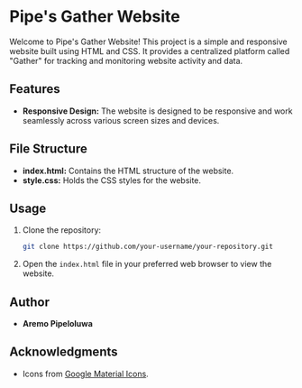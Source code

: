 # Pipe's Gather Website

Welcome to Pipe's Gather Website! This project is a simple and responsive website built using HTML and CSS. It provides a centralized platform called "Gather" for tracking and monitoring website activity and data.

## Features

- **Responsive Design:** The website is designed to be responsive and work seamlessly across various screen sizes and devices.

## File Structure

- **index.html:** Contains the HTML structure of the website.
- **style.css:** Holds the CSS styles for the website.

## Usage

1. Clone the repository:

   ```bash
   git clone https://github.com/your-username/your-repository.git
   ```

2. Open the `index.html` file in your preferred web browser to view the website.

## Author

- **Aremo Pipeloluwa**


## Acknowledgments

- Icons from [Google Material Icons](https://fonts.googleapis.com/icon?family=Material+Icons).
